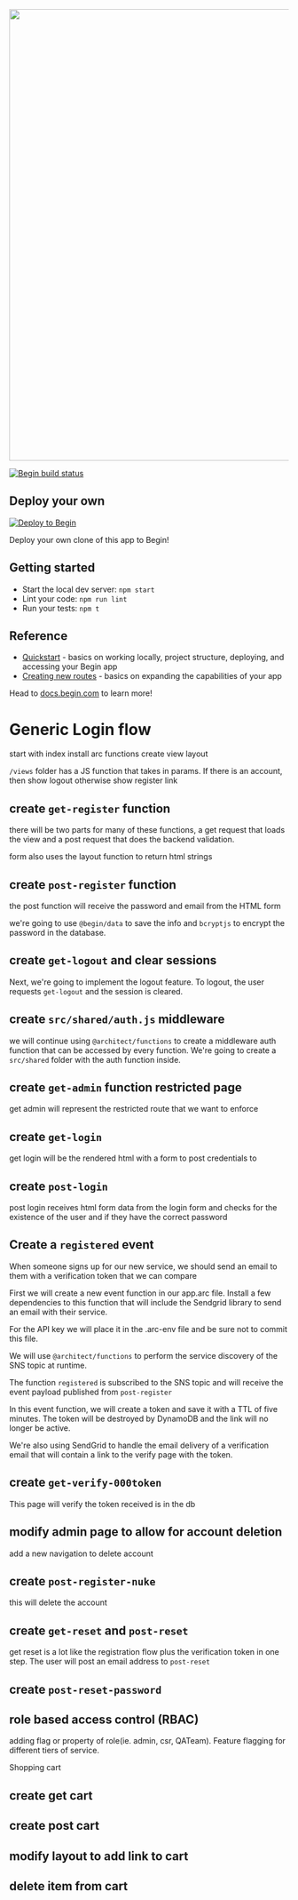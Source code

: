 <img src="https://static.begin.app/node-hello-world/readme-banner.png" width="813">

[![Begin build status](https://buildstatus.begin.app/run-s85/status.svg)](https://begin.com)

## Deploy your own

[![Deploy to Begin](https://static.begin.com/deploy-to-begin.svg)](https://begin.com/apps/create?template=https://github.com/begin-examples/node-hello-world)

Deploy your own clone of this app to Begin!

## Getting started

- Start the local dev server: `npm start`
- Lint your code: `npm run lint`
- Run your tests: `npm t`

## Reference

- [Quickstart](https://docs.begin.com/en/guides/quickstart/) - basics on working locally, project structure, deploying, and accessing your Begin app
- [Creating new routes](https://docs.begin.com/en/functions/creating-new-functions) - basics on expanding the capabilities of your app

Head to [docs.begin.com](https://docs.begin.com/) to learn more!

# Generic Login flow

start with index
install arc functions
create view layout

`/views` folder has a JS function that takes in params. If there is an account, then show logout otherwise show register link

## create `get-register` function
there will be two parts for many of these functions, a get request that loads the view and a post request that does the backend validation.

form also uses the layout function to return html strings

## create `post-register` function
the post function will receive the password and email from the HTML form

we're going to use `@begin/data` to save the info and `bcryptjs` to encrypt the password in the database.

## create `get-logout` and clear sessions
Next, we're going to implement the logout feature. To logout, the user requests `get-logout` and the session is cleared.

## create `src/shared/auth.js` middleware

we will continue using `@architect/functions` to create a middleware auth function that can be accessed by every function. We're going to create a `src/shared` folder with the auth function inside.


## create `get-admin` function restricted page
get admin will represent the restricted route that we want to enforce


## create `get-login`
get login will be the rendered html with a form to post credentials to

## create `post-login`

post login receives html form data from the login form and checks for the existence of the user and if they have the correct password

## Create a `registered` event

When someone signs up for our new service, we should send an email to them with a verification token that we can compare

First we will create a new event function in our app.arc file. Install a few dependencies to this function that will include the Sendgrid library to send an email with  their service.

For the API key we will place it in the .arc-env file and be sure not to commit this file.

We will use `@architect/functions` to perform the service discovery of the SNS topic at runtime.

The function `registered` is subscribed to the SNS topic and will receive the event payload published from `post-register`

In this event function, we will create a token and save it with a TTL of five minutes. The token will be destroyed by DynamoDB and the link will no longer be active.

We're also using SendGrid to handle the email delivery of a verification email that will contain a link to the verify page with the token.


## create `get-verify-000token`

This page will verify the token received is in the db

## modify admin page to allow for account deletion

add a new navigation to delete account

## create `post-register-nuke`

this will delete the account

## create `get-reset` and `post-reset`

get reset is a lot like the registration flow plus the verification token in one step. The user will post an email address to `post-reset`

## create `post-reset-password`


## role based access control (RBAC)
adding flag or property of role(ie. admin, csr, QATeam). Feature flagging for different tiers of service.


Shopping cart
## create get cart

## create post cart

## modify layout to add link to cart

## delete item from cart